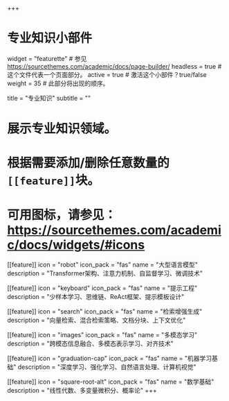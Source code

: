 +++
# 专业知识小部件
widget = "featurette"  # 参见 https://sourcethemes.com/academic/docs/page-builder/
headless = true  # 这个文件代表一个页面部分。
active = true  # 激活这个小部件？true/false
weight = 35  # 此部分将出现的顺序。

title = "专业知识"
subtitle = ""

# 展示专业知识领域。
#
# 根据需要添加/删除任意数量的`[[feature]]`块。
#
# 可用图标，请参见：https://sourcethemes.com/academic/docs/widgets/#icons

[[feature]]
  icon = "robot"
  icon_pack = "fas"
  name = "大型语言模型"
  description = "Transformer架构、注意力机制、自监督学习、微调技术"
  
[[feature]]
  icon = "keyboard"
  icon_pack = "fas"
  name = "提示工程"
  description = "少样本学习、思维链、ReAct框架、提示模板设计"
  
[[feature]]
  icon = "search"
  icon_pack = "fas"
  name = "检索增强生成"
  description = "向量检索、混合检索策略、文档分块、上下文优化"

[[feature]]
  icon = "images"
  icon_pack = "fas"
  name = "多模态学习"
  description = "跨模态信息融合、多模态表示学习、对齐技术"

[[feature]]
  icon = "graduation-cap"
  icon_pack = "fas"
  name = "机器学习基础"
  description = "深度学习、强化学习、自然语言处理、计算机视觉"

[[feature]]
  icon = "square-root-alt"
  icon_pack = "fas"
  name = "数学基础"
  description = "线性代数、多变量微积分、概率论"
+++